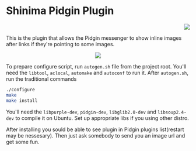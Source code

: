 # Shinima Pidgin Plugin

<p align="right">
   <a href="COPYING">
   <img src="https://img.shields.io/badge/license-GPLv3-brightgreen.svg?style=flat">
   </a>
</p>

This is the plugin that allows the Pidgin messenger to show inline images after links if they're pointing to some images.

<p align="center">
	<img src="http://nickey.ru/img/shinima-pidgin-plugin/shinima.png">
</p>

To prepare configure script, run `autogen.sh` file from the project root. You'll need the `libtool`, `aclocal`, `automake` and `autoconf` to run it. After `autogen.sh`, run the traditional commands

```bash
./configure
make
make install
```

You'll need the `libpurple-dev`, `pidgin-dev`, `libglib2.0-dev` and `libsoup2.4-dev` to compile it on Ubuntu. Set up appropriate libs if you using other distro.

After installing you sould be able to see plugin in Pidgin plugins list(restart may be nessesary). Then just ask somebody to send you an image url and get some fun.
